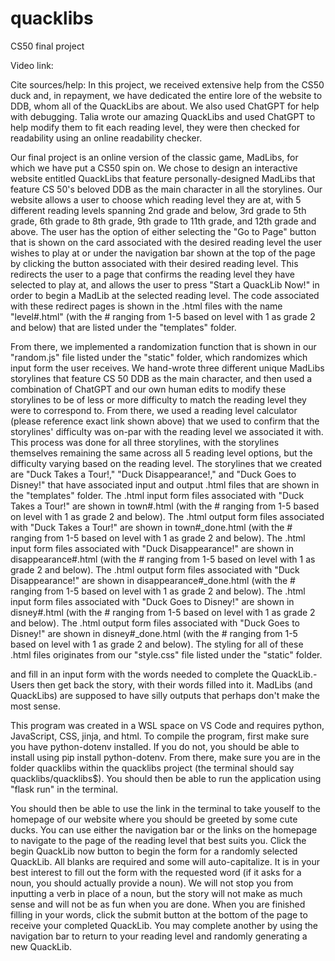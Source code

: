 # quacklibs
CS50 final project

Video link: 

Cite sources/help: In this project, we received extensive help from the CS50 duck and, in repayment, we have dedicated the entire lore of the website to DDB, whom all of the QuackLibs are about. We also used ChatGPT for help with debugging. Talia wrote our amazing QuackLibs and used ChatGPT to help modify them to fit each reading level, they were then checked for readability using an online readability checker. 

Our final project is an online version of the classic game, MadLibs, for which we have put a CS50 spin on. We chose to design an interactive website entitled QuackLibs that feature personally-designed MadLibs that feature CS 50's beloved DDB as the main character in all the storylines. Our website allows a user to choose which reading level they are at, with 5 different reading levels spanning 2nd grade and below, 3rd grade to 5th grade, 6th grade to 8th grade, 9th grade to 11th grade, and 12th grade and above. The user has the option of either selecting the "Go to Page" button that is shown on the card associated with the desired reading level the user wishes to play at or under the navigation bar shown at the top of the page by clicking the button associated with their desired reading level. This redirects the user to a page that confirms the reading level they have selected to play at, and allows the user to press "Start a QuackLib Now!" in order to begin a MadLib at the selected reading level. The code associated with these redirect pages is shown in the .html files with the name "level#.html" (with the # ranging from 1-5 based on level with 1 as grade 2 and below) that are listed under the "templates" folder. 

From there, we implemented a randomization function that is shown in our "random.js" file listed under the "static" folder, which randomizes which input form the user receives. We hand-wrote three different unique MadLibs storylines that feature CS 50 DDB as the main character, and then used a combination of ChatGPT and our own human edits to modify these storylines to be of less or more difficulty to match the reading level they were to correspond to. From there, we used a reading level calculator (please reference exact link shown above) that we used to confirm that the storylines' difficulty was on-par with the reading level we associated it with. This process was done for all three storylines, with the storylines themselves remaining the same across all 5 reading level options, but the difficulty varying based on the reading level. The storylines that we created are "Duck Takes a Tour!," "Duck Disappearance!," and "Duck Goes to Disney!" that have associated input and output .html files that are shown in the "templates" folder. The .html input form files associated with "Duck Takes a Tour!" are shown in town#.html (with the # ranging from 1-5 based on level with 1 as grade 2 and below). The .html output form files associated with "Duck Takes a Tour!" are shown in town#_done.html (with the # ranging from 1-5 based on level with 1 as grade 2 and below). The .html input form files associated with "Duck Disappearance!" are shown in disappearance#.html (with the # ranging from 1-5 based on level with 1 as grade 2 and below). The .html output form files associated with "Duck Disappearance!" are shown in disappearance#_done.html (with the # ranging from 1-5 based on level with 1 as grade 2 and below). The .html input form files associated with "Duck Goes to Disney!" are shown in disney#.html (with the # ranging from 1-5 based on level with 1 as grade 2 and below). The .html output form files associated with "Duck Goes to Disney!" are shown in disney#_done.html (with the # ranging from 1-5 based on level with 1 as grade 2 and below). The styling for all of these .html files originates from our "style.css" file listed under the "static" folder. 


and fill in an input form with the words needed to complete the QuackLib.- Users then get back the story, with their words filled into it. MadLibs (and QuackLibs) are supposed to have silly outputs that perhaps don't make the most sense. 

This program was created in a WSL space on VS Code and requires python, JavaScript, CSS, jinja, and html. To compile the program, first make sure you have python-dotenv installed. If you do not, you should be able to install using pip install python-dotenv. From there, make sure you are in the folder quacklibs within the quacklibs project (the terminal should say quacklibs/quacklibs$). You should then be able to run the application using "flask run" in the terminal. 

You should then be able to use the link in the terminal to take youself to the homepage of our website where you should be greeted by some cute ducks. You can use either the navigation bar or the links on the homepage to navigate to the page of the reading level that best suits you. Click the begin QuackLib now button to begin the form for a randomly selected QuackLib. All blanks are required and some will auto-capitalize. It is in your best interest to fill out the form with the requested word (if it asks for a noun, you should actually provide a noun). We will not stop you from inputting a verb in place of a noun, but the story will not make as much sense and will not be as fun when you are done. When you are finished filling in your words, click the submit button at the bottom of the page to receive your completed QuackLib. You may complete another by using the navigation bar to return to your reading level and randomly generating a new QuackLib. 